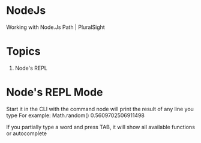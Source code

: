 # NodeJs
Working with Node.Js Path | PluralSight

# Topics 
1. Node's REPL

# Node's REPL Mode
Start it in the CLI with the command node
will print the result of any line you type
For example:
Math.random()
0.5609702506911498

If you partially type a word and press TAB, it will show all available functions or autocomplete